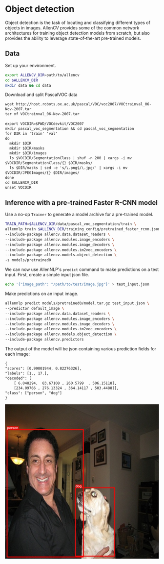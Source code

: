 # Object detection

Object detection is the task of locating and classifying different types of objects
in images. AllenCV provides some of the common network architectures for training
object detection models from scratch, but also provides the ability to leverage 
state-of-the-art pre-trained models.

## Data

Set up your environment.

```bash
export ALLENCV_DIR=path/to/allencv
cd $ALLENCV_DIR
mkdir data && cd data
```

Download and split PascalVOC data

```
wget http://host.robots.ox.ac.uk/pascal/VOC/voc2007/VOCtrainval_06-Nov-2007.tar
tar xf VOCtrainval_06-Nov-2007.tar

export VOCDIR=$PWD/VOCdevkit/VOC2007
mkdir pascal_voc_segmentation && cd pascal_voc_segmentation
for DIR in 'train' 'val'
do
  mkdir $DIR
  mkdir $DIR/masks
  mkdir $DIR/images
  ls $VOCDIR/SegmentationClass | shuf -n 200 | xargs -i mv $VOCDIR/SegmentationClass/{} $DIR/masks/
  ls $DIR/masks | sed -e 's/\.png$/\.jpg/' | xargs -i mv $VOCDIR/JPEGImages/{} $DIR/images/
done
cd $ALLENCV_DIR
unset VOCDIR
```

## Inference with a pre-trained Faster R-CNN model

Use a no-op `Trainer` to generate a model archive for a pre-trained model.

```bash
TRAIN_PATH=$ALLENCV_DIR/data/pascal_voc_segmentation/train \
allennlp train $ALLENCV_DIR/training_config/pretrained_faster_rcnn.jsonnet \
--include-package allencv.data.dataset_readers \
--include-package allencv.modules.image_encoders \
--include-package allencv.modules.image_decoders \
--include-package allencv.modules.im2vec_encoders \
--include-package allencv.models.object_detection \
-s models/pretrained0
```

We can now use AllenNLP's `predict` command to make predictions on a test input. First,
create a simple input json file.

```bash
echo '{"image_path": "/path/to/test/image.jpg"}' > test_input.json
```

Make predictions on an input image.

```bash
allennlp predict models/pretrained0/model.tar.gz test_input.json \
--predictor default_image \
--include-package allencv.data.dataset_readers \
--include-package allencv.modules.image_encoders \
--include-package allencv.modules.image_decoders \
--include-package allencv.modules.im2vec_encoders \
--include-package allencv.models.object_detection \
--include-package allencv.predictors
```

The output of the model will be json containing various prediction fields for each image:

```
{
"scores": [0.99001944, 0.82276326], 
"labels": [1., 17.], 
"decoded": [
    [ 6.048294,  83.67108 , 260.5799  , 506.15118], 
    [234.09766 , 276.13324 , 364.14117 , 503.4488]],
"class": ["person", "dog"]
}
```

![Faster R-CNN inference](pretrained_inference.jpg)

